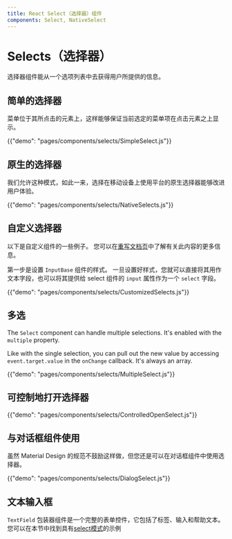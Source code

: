 ```yaml
---
title: React Select（选择器）组件
components: Select, NativeSelect
---
```


# Selects（选择器）

<p class="description">选择器组件能从一个选项列表中去获得用户所提供的信息。</p>

## 简单的选择器

菜单位于其所点击的元素上，这样能够保证当前选定的菜单项在点击元素之上显示。

{{"demo": "pages/components/selects/SimpleSelect.js"}}

## 原生的选择器

我们允许这种模式，如此一来，选择在移动设备上使用平台的原生选择器能够改进用户体验。

{{"demo": "pages/components/selects/NativeSelects.js"}}

## 自定义选择器

以下是自定义组件的一些例子。 您可以在[重写文档页](/customization/components/)中了解有关此内容的更多信息。

第一步是设置 `InputBase` 组件的样式。 一旦设置好样式，您就可以直接将其用作文本字段，也可以将其提供给 select 组件的 `input` 属性作为一个 `select` 字段。

{{"demo": "pages/components/selects/CustomizedSelects.js"}}

## 多选

The `Select` component can handle multiple selections. It's enabled with the `multiple` property.

Like with the single selection, you can pull out the new value by accessing `event.target.value` in the `onChange` callback. It's always an array.

{{"demo": "pages/components/selects/MultipleSelect.js"}}

## 可控制地打开选择器

{{"demo": "pages/components/selects/ControlledOpenSelect.js"}}

## 与对话框组件使用

虽然 Material Design 的规范不鼓励这样做，但您还是可以在对话框组件中使用选择器。

{{"demo": "pages/components/selects/DialogSelect.js"}}

## 文本输入框

`TextField` 包装器组件是一个完整的表单控件，它包括了标签、输入和帮助文本。 您可以在本节中找到具有[select模式](/components/text-fields/#textfield)的示例